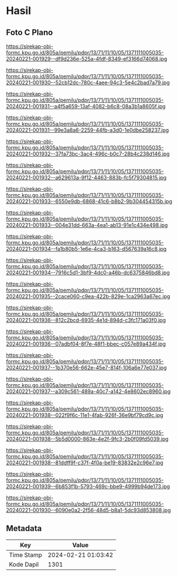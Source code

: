 # Hasil

## Foto C Plano

https://sirekap-obj-formc.kpu.go.id/805a/pemilu/pdpr/13/71/11/10/05/1371111005035-20240221-001929--df9d236e-525a-4fdf-8349-ef3166d74068.jpg

https://sirekap-obj-formc.kpu.go.id/805a/pemilu/pdpr/13/71/11/10/05/1371111005035-20240221-001930--52cb12dc-780c-4aee-94c3-5e4c2bad7a79.jpg

https://sirekap-obj-formc.kpu.go.id/805a/pemilu/pdpr/13/71/11/10/05/1371111005035-20240221-001931--a4f5a659-13af-4082-b6c8-08a3b1a8605f.jpg

https://sirekap-obj-formc.kpu.go.id/805a/pemilu/pdpr/13/71/11/10/05/1371111005035-20240221-001931--99e3a8a6-2259-44fb-a3d0-1e0dbe258237.jpg

https://sirekap-obj-formc.kpu.go.id/805a/pemilu/pdpr/13/71/11/10/05/1371111005035-20240221-001932--37fa73bc-3ac4-496c-b0c7-28b4c238d146.jpg

https://sirekap-obj-formc.kpu.go.id/805a/pemilu/pdpr/13/71/11/10/05/1371111005035-20240221-001932--a629613a-9f12-4463-883b-fc5f79304815.jpg

https://sirekap-obj-formc.kpu.go.id/805a/pemilu/pdpr/13/71/11/10/05/1371111005035-20240221-001933--6550e9db-6868-41c6-b8b2-9b304454315b.jpg

https://sirekap-obj-formc.kpu.go.id/805a/pemilu/pdpr/13/71/11/10/05/1371111005035-20240221-001933--004e31dd-663a-4ea1-ab13-91e1c434e498.jpg

https://sirekap-obj-formc.kpu.go.id/805a/pemilu/pdpr/13/71/11/10/05/1371111005035-20240221-001934--fa1b80b5-1e6e-4ca3-b163-d567639a16c8.jpg

https://sirekap-obj-formc.kpu.go.id/805a/pemilu/pdpr/13/71/11/10/05/1371111005035-20240221-001934--7916c5d1-3bf9-4dc0-a46b-dc6375846bd8.jpg

https://sirekap-obj-formc.kpu.go.id/805a/pemilu/pdpr/13/71/11/10/05/1371111005035-20240221-001935--2cace060-c9ea-422b-829e-1ca2963a67ec.jpg

https://sirekap-obj-formc.kpu.go.id/805a/pemilu/pdpr/13/71/11/10/05/1371111005035-20240221-001936--812c2bcd-6935-4e1d-894d-c3fc171a03f0.jpg

https://sirekap-obj-formc.kpu.go.id/805a/pemilu/pdpr/13/71/11/10/05/1371111005035-20240221-001936--07adbf04-8f7e-48f1-bbec-c057e89a434f.jpg

https://sirekap-obj-formc.kpu.go.id/805a/pemilu/pdpr/13/71/11/10/05/1371111005035-20240221-001937--1b370e56-662e-45e7-814f-106a6e77e037.jpg

https://sirekap-obj-formc.kpu.go.id/805a/pemilu/pdpr/13/71/11/10/05/1371111005035-20240221-001937--a309c561-489a-40c7-a142-4e8602ec8960.jpg

https://sirekap-obj-formc.kpu.go.id/805a/pemilu/pdpr/13/71/11/10/05/1371111005035-20240221-001938--022f9f6c-11e1-4fab-926f-36e9bf79cd9c.jpg

https://sirekap-obj-formc.kpu.go.id/805a/pemilu/pdpr/13/71/11/10/05/1371111005035-20240221-001938--5b5d0000-863e-4e2f-9fc3-2b0f09fd5039.jpg

https://sirekap-obj-formc.kpu.go.id/805a/pemilu/pdpr/13/71/11/10/05/1371111005035-20240221-001938--81ddff9f-c37f-4f0a-be19-83832e2c96e7.jpg

https://sirekap-obj-formc.kpu.go.id/805a/pemilu/pdpr/13/71/11/10/05/1371111005035-20240221-001939--6b853f1b-5793-469c-bbe9-4999b94de173.jpg

https://sirekap-obj-formc.kpu.go.id/805a/pemilu/pdpr/13/71/11/10/05/1371111005035-20240221-001930--6090e0a2-2f56-48d5-b8a1-5dc93d853808.jpg


## Metadata

| Key        | Value               |
| ---------- | ------------------- |
| Time Stamp | 2024-02-21 01:03:42 |
| Kode Dapil | 1301                |



